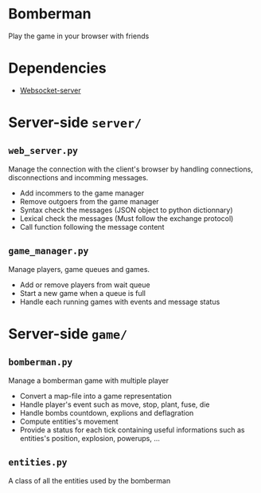 # Bomberman
Play the game in your browser with friends

# Dependencies

* [Websocket-server](https://github.com/Pithikos/python-websocket-server)

# Server-side `server/`

## `web_server.py`
Manage the connection with the client's browser by handling connections, disconnections and incomming messages.

* Add incommers to the game manager
* Remove outgoers from the game manager
* Syntax check the messages (JSON object to python dictionnary)
* Lexical check the messages (Must follow the exchange protocol)
* Call function following the message content

## `game_manager.py`
Manage players, game queues and games.

* Add or remove players from wait queue
* Start a new game when a queue is full
* Handle each running games with events and message status

# Server-side `game/`

## `bomberman.py`
Manage a bomberman game with multiple player

* Convert a map-file into a game representation
* Handle player's event such as move, stop, plant, fuse, die
* Handle bombs countdown, explions and deflagration
* Compute entities's movement
* Provide a status for each tick containing useful informations such as entities's position, explosion, powerups, ...

## `entities.py`
A class of all the entities used by the bomberman

